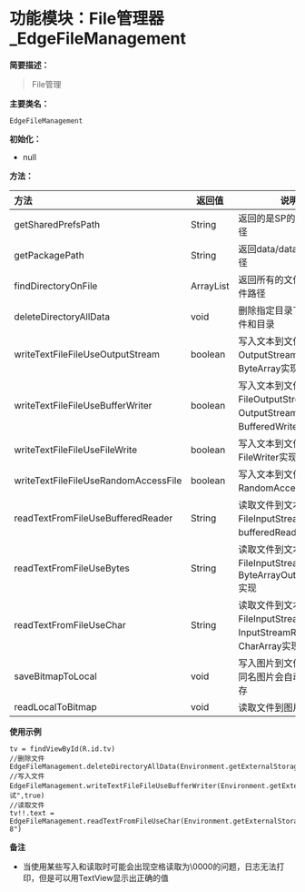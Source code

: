 # 功能模块：File管理器_EdgeFileManagement

**简要描述：**
> File管理

**主要类名：**
```
EdgeFileManagement
```

**初始化：**
- null

**方法：**

|方法|返回值|说明|
|:----    |-----   |-----   |
|getSharedPrefsPath |String|返回的是SP的文件夹路径|
|getPackagePath |String|返回data/data/包名的路径|
|findDirectoryOnFile |ArrayList<EdgeBaseFileProperty>|返回所有的文件夹以及文件路径|
|deleteDirectoryAllData |void|删除指定目录下所有的文件和目录|
|writeTextFileFileUseOutputStream |boolean|写入文本到文件，使用OutputStream和ByteArray实现|
|writeTextFileFileUseBufferWriter |boolean|写入文本到文件，使用FileOutputStream、OutputStreamWriter和BufferedWriter实现|
|writeTextFileFileUseFileWrite |boolean|写入文本到文件，使用FileWriter实现|
|writeTextFileFileUseRandomAccessFile |boolean|写入文本到文件，使用RandomAccessFile实现|
|readTextFromFileUseBufferedReader |String|读取文件到文本，使用FileInputStream、bufferedReader实现|
|readTextFromFileUseBytes |String|读取文件到文本，使用FileInputStream、ByteArrayOutputStream实现|
|readTextFromFileUseChar |String|读取文件到文本，使用FileInputStream、InputStreamReader、CharArray实现|
|saveBitmapToLocal |void|写入图片到文件，如果有同名图片会自动删除后保存|
|readLocalToBitmap |void|读取文件到图片|



 **使用示例**
```
tv = findViewById(R.id.tv)
//删除文件       EdgeFileManagement.deleteDirectoryAllData(Environment.getExternalStorageDirectory().absolutePath+"/Download/test1.txt")
//写入文件
EdgeFileManagement.writeTextFileFileUseBufferWriter(Environment.getExternalStorageDirectory().absolutePath+"/Download/test1.txt","测试",true)
//读取文件
tv!!.text = EdgeFileManagement.readTextFromFileUseChar(Environment.getExternalStorageDirectory().absolutePath+"/Download/test1.txt","utf-8")
```


 **备注**
- 当使用某些写入和读取时可能会出现空格读取为\0000的问题，日志无法打印，但是可以用TextView显示出正确的值